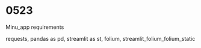 # 0523
Minu_app
requirements

requests,
pandas as pd,
streamlit as st,
folium,
streamlit_folium_folium_static
